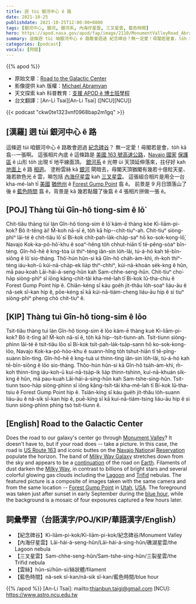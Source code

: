```yaml
---
title: 迵 tùi 銀河中心 ê 路
date: 2021-10-25
publishdate: 2021-10-25T12:00:00+0800
tags: [銀河中心, 銀河, 銀河系, 內海仔星雲, 三叉星雲, 藍色時間]
hero: https://apod.nasa.gov/apod/fap/image/2110/MonumentValleyRoad_Abramyan_960_annotated.jpg
summary: 這條迵 tùi 咱銀河中心 ê 路敢會迵過 紀念碑谷？無一定愛！毋閣若是會，to̍h kā 翕一張相。
categories: [podcast]
vocals: [阿錕]
---
```


{{% apod %}}

- 原始文章：[Road to the Galactic Center](https://apod.nasa.gov/apod/ap211025.html)
- 影像提供 kah 版權：[Michael Abramyan](https://abramyanphoto.com/)
- 天文探索 kah 科普教育：[支援 APOD ê 博士班學程](https://asterisk.apod.com/viewtopic.php?f=28&t=41989)
- 台文翻譯：[An-Li Tsai][An-Li Tsai] ([NCU][NCU])

{{< podcast "ckw0te1323vnf0968bap2m1gq" >}}

## [漢羅] 迵 tùi 銀河中心 ê 路
這條迵 tùi 咱銀河中心 ê 路敢會迵過 [紀念碑谷][Monument Valley]？
無一定愛！毋閣若是會，to̍h kā 翕--一張啊。
這張相片內底 ê 這條路是 [美國 163 號高速公路][US Route 163]，[Navajo 國家][Navajo Nation] [保護區][Reservation] ê 山形 to̍h 出現 tī 地平線面頂。
[銀河系][Milky Way Galaxy] ê 光帶 ùi 天頂延伸落來，拄仔好 kah [地面上][Earth] ê 路 [相迵][continuation]。
塗粉雲絲 kā [銀河][Milky Way] 閘暗去，毋閣天頂猶閣有幾若十億粒天星、幾若款色光 ê 雲，嘛包括 [內海仔星雲][Lagoon] kah [三叉星雲][Trifid t]。
這張組合相片是用仝一台 kha-mé-lah tī [美國][USA] [猶他州][Utah] ê [Forest Gump Point][Forest Gump Point] 翕 ê。
前景是 9 月日頭落山了後 ê [藍色時間][blue hour] 翕 ê，背景是 kā 幾若點鐘了後翕 ê 4 張相片拼做一張 ê。

## [POJ] Thàng tùi Gîn-hô tiong-sim ê lō͘
Chit-tiâu thàng tùi lán Gîn-hô tiong-sim ê lō͘ kám-ē thàng kòe Kì-liām-pi-kok?
Bô it-tēng ài! M̄-koh nā-sī ē, to̍h kā hip--chit-tiuⁿ-ah.
Chit-tiuⁿ siòng-phìⁿ lāi-té ê chit-tiâu lō͘ sī Bí-kok chi̍t-pah-la̍k-cha̍p-saⁿ hō ko-sok-kong-lō͘, Navajo Kok-ka-pó-hō͘-khu ê soaⁿ-hêng to̍h chhut-hiān tī tē-pêng-sòaⁿ bīn-téng.
Gîn-hô-hē ê kng-tòa ùi thiⁿ-téng iân-sin lo̍h-lâi, tú-á-hó kah tē-bīn-siōng ê lō͘ sio-thàng.
Thô͘-hún hûn-si kā Gîn-hô cha̍h-àm-khì, m̄-koh thiⁿ-téng iáu-koh-ū kúi-nā-cha̍p-ek lia̍p thiⁿ-chhiⁿ, kúi-nā-khoán se̍k-kng ê hûn, mā pau-koah Lāi-hái-á-seng-hûn kah Sam-chhe-seng-hûn.
Chit-tiuⁿ cho͘-ha̍p siòng-phìⁿ sī iōng kâng-chi̍t-tâi kha-mé-lah tī Bí-kok Iû-tha-chiu ê Forest Gump Point hip ê.
Chiân-kéng sī káu goe̍h ji̍t-thâu lo̍h-soaⁿ liáu-āu ê nâ-sek sî-kan hip ê, pōe-kéng sī kā kúi-nā-tiám-cheng liáu-āu hip ê sì tiuⁿ siòng-phìⁿ pheng chò chit-tiuⁿ ê.

## [KIP] Thàng tuì Gîn-hô tiong-sim ê lōo
Tsit-tiâu thàng tuì lán Gîn-hô tiong-sim ê lōo kám-ē thàng kuè Kì-liām-pi-kok?
Bô it-tīng ài! M̄-koh nā-sī ē, to̍h kā hip--tsit-tiunn-ah.
Tsit-tiunn siòng-phìnn lāi-té ê tsit-tiâu lōo sī Bí-kok tsi̍t-pah-la̍k-tsa̍p-sann hō ko-sok-kong-lōo, Navajo Kok-ka-pó-hōo-khu ê suann-hîng to̍h tshut-hiān tī tē-pîng-suànn bīn-tíng.
Gîn-hô-hē ê kng-tuà uì thinn-tíng iân-sin lo̍h-lâi, tú-á-hó kah tē-bīn-siōng ê lōo sio-thàng.
Thôo-hún hûn-si kā Gîn-hô tsa̍h-àm-khì, m̄-koh thinn-tíng iáu-koh-ū kuí-nā-tsa̍p-ik lia̍p thinn-tshinn, kuí-nā-khuán si̍k-kng ê hûn, mā pau-kuah Lāi-hái-á-sing-hûn kah Sam-tshe-sing-hûn.
Tsit-tiunn tsoo-ha̍p siòng-phìnn sī iōng kâng-tsi̍t-tâi kha-mé-lah tī Bí-kok Iû-tha-tsiu ê Forest Gump Point hip ê.
Tsiân-kíng sī káu gue̍h ji̍t-thâu lo̍h-suann liáu-āu ê nâ-sik sî-kan hip ê, puē-kíng sī kā kuí-nā-tiám-tsing liáu-āu hip ê sì tiunn siòng-phìnn phing tsò tsit-tiunn ê.

## [English] Road to the Galactic Center
Does the road to our galaxy's center go through [Monument Valley][Monument Valley]?
It doesn't have to, but if your road does -- take a picture.
In this case, the road is [US Route 163][US Route 163] and iconic buttes on the [Navajo Nation][Navajo Nation]al [Reservation][Reservation] populate the horizon.
The band of [Milky Way Galaxy][Milky Way Galaxy] stretches down from the sky and appears to be a [continuation][continuation] of the road on [Earth][Earth].
Filaments of dust darken the [Milky Way][Milky Way], in contrast to billions of bright stars and several colorful glowing gas clouds including the [Lagoon][Lagoon] and [Trifid][Trifid e] nebulas.
The featured picture is a composite of images taken with the same camera and from the same location -- [Forest Gump Point][Forest Gump Point] in [Utah][Utah], [USA][USA].
The foreground was taken just after sunset in early September during the [blue hour][blue hour], while the background is a mosaic of four exposures captured a few hours later.

## 詞彙學習（台語漢字/POJ/KIP/華語漢字/English）
- 【紀念碑谷】Kì-liām-pi-kok/Kì-liām-pi-kok/紀念碑谷/Monument Valley
- 【內海仔星雲】Lāi-hái-á-seng-hûn/Lāi-hái-á-sing-hûn/礁湖星雲/the Lagoon nebula
- 【三叉星雲】Sam-chhe-seng-hûn/Sam-tshe-sing-hûn/三裂星雲/the Trifid nebula
- 【雲絲】hûn-si/hûn-si/絲狀體/filament
- 【藍色時間】nâ-sek sî-kan/nâ-sik sî-kan/藍色時間/blue hour


{{% /apod %}}
[An-Li Tsai]: mailto:thianbun.taigi@gmail.com
[NCU]: https://www.astro.ncu.edu.tw


[Monument Valley]:https://en.wikipedia.org/wiki/Monument_Valley
[US Route 163]:https://youtu.be/0yTBvAhj7Nw?t=293
[Navajo Nation]:https://en.wikipedia.org/wiki/Navajo_Nation
[Reservation]:https://en.wikipedia.org/wiki/Navajo_Nation#Reservation_and_expansion
[Milky Way Galaxy]:https://imagine.gsfc.nasa.gov/science/objects/milkyway1.html
[continuation]:https://blogmais.files.wordpress.com/2008/04/imagem_ht_07-04-23.jpg
[Earth]:https://solarsystem.nasa.gov/planets/earth/overview/
[Milky Way]:https://apod.nasa.gov/apod/ap190927.html
[Lagoon]:https://apod.nasa.gov/apod/ap181112.html
[Trifid e]:https://apod.nasa.gov/apod/ap210812.html
[Trifid t]:https://apod.tw/daily/20210812/
[Forest Gump Point]:https://www.travelinusa.us/forrest-gump-point/
[Utah]:https://en.wikipedia.org/wiki/Utah
[USA]:https://en.wikipedia.org/wiki/United_States
[blue hour]:https://apod.nasa.gov/apod/ap191011.html
